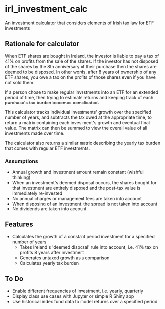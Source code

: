 # irl_investment_calc
An investment calculator that considers elements of Irish tax law for ETF investments

## Rationale for calculator

When ETF shares are bought in Ireland, the investor is liable to pay a tax of 41% on profits from the sale of the shares. If the investor has not disposed of the shares by the 8th anniversary of their purchase then the shares are deemed to be disposed. In other words, after 8 years of ownership of any ETF shares, you owe a tax on the profits of those shares even if you have not sold them. 

If a person chose to make regular investments into an ETF for an extended period of time, then trying to estimate returns and keeping track of each purchase's tax burden becomes complicated. 

This calculator tracks individual investments' growth over the specified number of years, and subtracts the tax owed at the appropriate time, to return a matrix containing each investment's growth and eventual final value. The matrix can then be summed to view the overall value of all investments made over time.

The calculator also returns a similar matrix describing the yearly tax burden that comes with regular ETF investments.

### Assumptions
 - Annual growth and investment amount remain constant (wishful thinking)
 - When an investment's deemed disposal occurs, the shares bought for that investment are entirely disposed and the post-tax value is immediately re-invested
 - No annual charges or management fees are taken into account
 - When disposing of an investment, the spread is not taken into account
 - No dividends are taken into account

## Features
- Calculates the growth of a constant period investment for a specified number of years
    - Takes Ireland's 'deemed disposal' rule into account, i.e. 41% tax on profits 8 years after investment
    - Generates untaxed growth as a comparison
    - Calculates yearly tax burden 

## To Do
- Enable different frequencies of investment, i.e. yearly, quarterly
- Display class use cases with Jupyter or simple R Shiny app
- Use historical index fund data to model returns over a specified period
